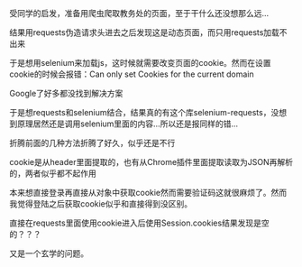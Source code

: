 受同学的启发，准备用爬虫爬取教务处的页面，至于干什么还没想那么远...

结果用requests伪造请求头进去之后发现这是动态页面，而只用requests加载不出来

于是想用selenium来加载js，这时候就需要改变页面的cookie。然而在设置cookie的时候会报错：Can only set Cookies for the current domain

Google了好多都没找到解决方案

于是想requests和selenium结合，结果真的有这个库selenium-requests，没想到原理居然还是调用selenium里面的内容...所以还是报同样的错...

折腾前面的几种方法折腾了好久，似乎还是不行

cookie是从header里面提取的，也有从Chrome插件里面提取读取为JSON再解析的，两者似乎都不起作用

本来想直接登录再直接从对象中获取cookie然而需要验证码这就很麻烦了。然而我觉得登陆之后获取cookie似乎和直接得到没区别。

直接在requests里面使用cookie进入后使用Session.cookies结果发现是空的？？？

又是一个玄学的问题。